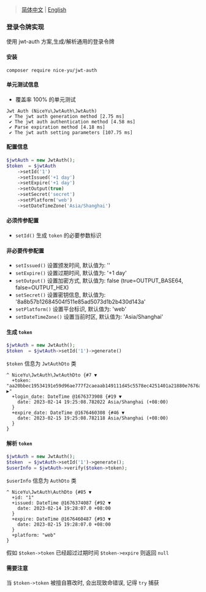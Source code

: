 > [简体中文](README.zh-CN.md) | [English](README.md)

### 登录令牌实现
使用 jwt-auth 方案,生成/解析通用的登录令牌

#### 安装
```
composer require nice-yu/jwt-auth
```

#### 单元测试信息
- 覆盖率 100% 的单元测试

```
Jwt Auth (NiceYu\JwtAuth\JwtAuth)
 ✔ The jwt auth generation method [2.75 ms]
 ✔ The jwt auth authentication method [4.58 ms]
 ✔ Parse expiration method [4.18 ms]
 ✔ The jwt auth setting parameters [107.75 ms]
```

#### 配置信息
```php
$jwtAuth = new JwtAuth();
$token  = $jwtAuth
    ->setId('1')
    ->setIssued('+1 day')
    ->setExpire('+1 day')
    ->setOutput(true)
    ->setSecret('secret')
    ->setPlatform('web')
    ->setDateTimeZone('Asia/Shanghai')
```

#### 必须传参配置
- `setId()` 生成 `token` 的必要参数标识
#### 非必要传参配置
- `setIssued()` 设置颁发时间, 默认值为: ''
- `setExpire()` 设置过期时间, 默认值为: '+1 day' 
- `setOutput()` 设置加密方式, 默认值为: false (true=OUTPUT_BASE64, false=OUTPUT_HEX)
- `setSecret()` 设置密钥信息, 默认值为: '8a8b57b12684504f511e85ad5073d1b2b430d143a'
- `setPlatform()` 设置平台标识, 默认值为: 'web' 
- `setDateTimeZone()` 设置当前时区, 默认值为: 'Asia/Shanghai'

#### 生成 `token`
```php
$jwtAuth = new JwtAuth();
$token  = $jwtAuth->setId('1')->generate()
```
`$token` 信息为 `JwtAuthDto` 类
```
^ NiceYu\JwtAuth\JwtAuthDto {#7 ▼
  +token: "aa20bbec19534191e59d96ae777f2caeaab149111d45c5578ec4251401a21880e7676a65a334a548ea8b4c9bfae9e009d9718f83f5744a503fd91db6994ebe4392af98ddad542f849ef7f36f720df877 ▶"
  +login_date: DateTime @1676373908 {#19 ▼
    date: 2023-02-14 19:25:08.782022 Asia/Shanghai (+08:00)
  }
  +expire_date: DateTime @1676460308 {#46 ▼
    date: 2023-02-15 19:25:08.782118 Asia/Shanghai (+08:00)
  }
}
```

#### 解析 `token`
```php
$jwtAuth = new JwtAuth();
$token  = $jwtAuth->setId('1')->generate();
$userInfo = $jwtAuth->verify($token->token);
```
`$userInfo` 信息为 `AuthDto` 类
```
^ NiceYu\JwtAuth\AuthDto {#85 ▼
  +id: "1"
  +issued: DateTime @1676374087 {#92 ▼
    date: 2023-02-14 19:28:07.0 +08:00
  }
  +expire: DateTime @1676460487 {#93 ▼
    date: 2023-02-15 19:28:07.0 +08:00
  }
  +platform: "web"
}
```
假如 `$token->token` 已经超过过期时间 `$token->expire` 则返回 `null`

#### 需要注意
当 `$token->token` 被擅自篡改时, 会出现致命错误, 记得 `try` 捕获